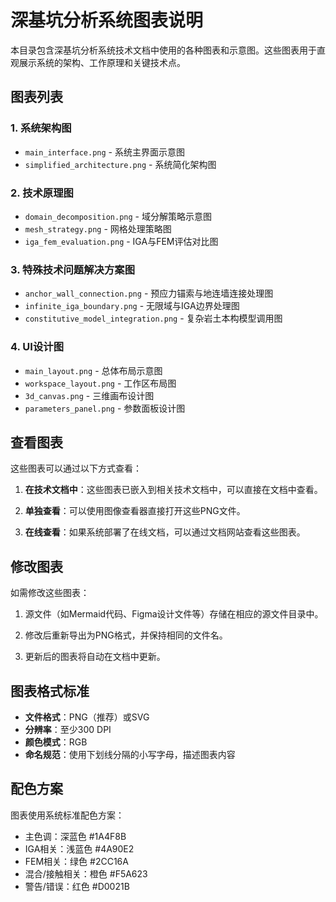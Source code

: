# 深基坑分析系统图表说明

本目录包含深基坑分析系统技术文档中使用的各种图表和示意图。这些图表用于直观展示系统的架构、工作原理和关键技术点。

## 图表列表

### 1. 系统架构图
- `main_interface.png` - 系统主界面示意图
- `simplified_architecture.png` - 系统简化架构图

### 2. 技术原理图
- `domain_decomposition.png` - 域分解策略示意图
- `mesh_strategy.png` - 网格处理策略图
- `iga_fem_evaluation.png` - IGA与FEM评估对比图

### 3. 特殊技术问题解决方案图
- `anchor_wall_connection.png` - 预应力锚索与地连墙连接处理图
- `infinite_iga_boundary.png` - 无限域与IGA边界处理图
- `constitutive_model_integration.png` - 复杂岩土本构模型调用图

### 4. UI设计图
- `main_layout.png` - 总体布局示意图
- `workspace_layout.png` - 工作区布局图
- `3d_canvas.png` - 三维画布设计图
- `parameters_panel.png` - 参数面板设计图

## 查看图表

这些图表可以通过以下方式查看：

1. **在技术文档中**：这些图表已嵌入到相关技术文档中，可以直接在文档中查看。

2. **单独查看**：可以使用图像查看器直接打开这些PNG文件。

3. **在线查看**：如果系统部署了在线文档，可以通过文档网站查看这些图表。

## 修改图表

如需修改这些图表：

1. 源文件（如Mermaid代码、Figma设计文件等）存储在相应的源文件目录中。

2. 修改后重新导出为PNG格式，并保持相同的文件名。

3. 更新后的图表将自动在文档中更新。

## 图表格式标准

- **文件格式**：PNG（推荐）或SVG
- **分辨率**：至少300 DPI
- **颜色模式**：RGB
- **命名规范**：使用下划线分隔的小写字母，描述图表内容

## 配色方案

图表使用系统标准配色方案：

- 主色调：深蓝色 #1A4F8B
- IGA相关：浅蓝色 #4A90E2
- FEM相关：绿色 #2CC16A
- 混合/接触相关：橙色 #F5A623
- 警告/错误：红色 #D0021B 
